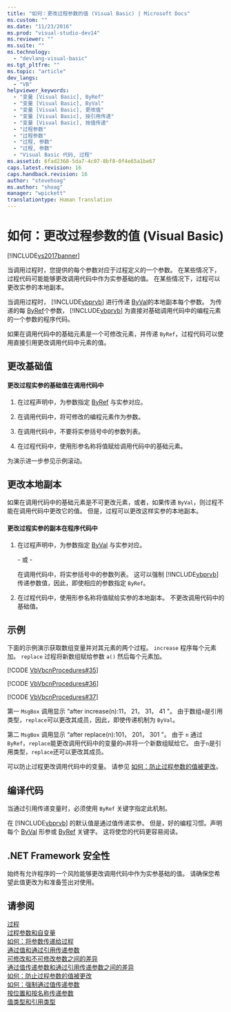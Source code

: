 ```yaml
---
title: "如何：更改过程参数的值 (Visual Basic) | Microsoft Docs"
ms.custom: ""
ms.date: "11/23/2016"
ms.prod: "visual-studio-dev14"
ms.reviewer: ""
ms.suite: ""
ms.technology: 
  - "devlang-visual-basic"
ms.tgt_pltfrm: ""
ms.topic: "article"
dev_langs: 
  - "VB"
helpviewer_keywords: 
  - "变量 [Visual Basic], ByRef"
  - "变量 [Visual Basic], ByVal"
  - "变量 [Visual Basic], 更改值"
  - "变量 [Visual Basic], 按引用传递"
  - "变量 [Visual Basic], 按值传递"
  - "过程参数"
  - "过程参数"
  - "过程, 参数"
  - "过程, 参数"
  - "Visual Basic 代码, 过程"
ms.assetid: 6fad2368-5da7-4c07-8bf8-0f4e65a1be67
caps.latest.revision: 16
caps.handback.revision: 16
author: "stevehoag"
ms.author: "shoag"
manager: "wpickett"
translationtype: Human Translation
---
```

# 如何：更改过程参数的值 (Visual Basic)
[!INCLUDE[vs2017banner](../../../../csharp/includes/vs2017banner.md)]

当调用过程时，您提供的每个参数对应于过程定义的一个参数。  在某些情况下，过程代码可能能够更改调用代码中作为实参基础的值。  在某些情况下，过程可以更改实参的本地副本。  
  
 当调用过程时， [!INCLUDE[vbprvb](../../../../csharp/programming-guide/concepts/linq/includes/vbprvb_md.md)] 进行传递 [ByVal](../../../../visual-basic/language-reference/modifiers/byval.md)的本地副本每个参数。  为传递的每 [ByRef](../../../../visual-basic/language-reference/modifiers/byref.md)个参数， [!INCLUDE[vbprvb](../../../../csharp/programming-guide/concepts/linq/includes/vbprvb_md.md)] 为直接对基础调用代码中的编程元素的一个参数的程序代码。  
  
 如果在调用代码中的基础元素是一个可修改元素，并传递 `ByRef`，过程代码可以使用直接引用更改调用代码中元素的值。  
  
## 更改基础值  
  
#### 更改过程实参的基础值在调用代码中  
  
1.  在过程声明中，为参数指定 [ByRef](../../../../visual-basic/language-reference/modifiers/byref.md) 与实参对应。  
  
2.  在调用代码中，将可修改的编程元素作为参数。  
  
3.  在调用代码中，不要将实参括号中的参数列表。  
  
4.  在过程代码中，使用形参名称将值赋给调用代码中的基础元素。  
  
 为演示进一步参见示例滚动。  
  
## 更改本地副本  
 如果在调用代码中的基础元素是不可更改元素，或者，如果传递 `ByVal`，则过程不能在调用代码中更改它的值。  但是，过程可以更改这样实参的本地副本。  
  
#### 更改过程实参的副本在程序代码中  
  
1.  在过程声明中，为参数指定 [ByVal](../../../../visual-basic/language-reference/modifiers/byval.md) 与实参对应。  
  
     \- 或 \-  
  
     在调用代码中，将实参括号中的参数列表。  这可以强制 [!INCLUDE[vbprvb](../../../../csharp/programming-guide/concepts/linq/includes/vbprvb_md.md)] 传递参数值，因此，即使相应的参数指定 `ByRef`。  
  
2.  在过程代码中，使用形参名称将值赋给实参的本地副本。  不更改调用代码中的基础值。  
  
## 示例  
 下面的示例演示获取数组变量并对其元素的两个过程。  `increase` 程序每个元素加。  `replace` 过程将新数组赋给参数 `a()` 然后每个元素加。  
  
 [!CODE [VbVbcnProcedures#35](../CodeSnippet/VS_Snippets_VBCSharp/VbVbcnProcedures#35)]  
  
 [!CODE [VbVbcnProcedures#36](../CodeSnippet/VS_Snippets_VBCSharp/VbVbcnProcedures#36)]  
  
 [!CODE [VbVbcnProcedures#37](../CodeSnippet/VS_Snippets_VBCSharp/VbVbcnProcedures#37)]  
  
 第一 `MsgBox` 调用显示 “after increase\(n\):11， 21， 31， 41 "。  由于数组`n`是引用类型，`replace`可以更改其成员，因此，即使传递机制为 `ByVal`。  
  
 第二 `MsgBox` 调用显示 “after replace\(n\):101， 201， 301 "。  由于 `n` 通过 `ByRef`，`replace`能更改调用代码中的变量的`n`并将一个新数组赋给它。  由于`n`是引用类型，`replace`还可以更改其成员。  
  
 可以防止过程更改调用代码中的变量。  请参见 [如何：防止过程参数的值被更改](../../../../visual-basic/programming-guide/language-features/procedures/how-to-protect-a-procedure-argument-against-value-changes.md)。  
  
## 编译代码  
 当通过引用传递变量时，必须使用 `ByRef` 关键字指定此机制。  
  
 在 [!INCLUDE[vbprvb](../../../../csharp/programming-guide/concepts/linq/includes/vbprvb_md.md)] 的默认值是通过值传递实参。  但是，好的编程习惯。声明每个 [ByVal](../../../../visual-basic/language-reference/modifiers/byval.md) 形参或 [ByRef](../../../../visual-basic/language-reference/modifiers/byref.md) 关键字。  这将使您的代码更容易阅读。  
  
## .NET Framework 安全性  
 始终有允许程序的一个风险能够更改调用代码中作为实参基础的值。  请确保您希望此值更改为和准备签出对使用。  
  
## 请参阅  
 [过程](../../../../visual-basic/programming-guide/language-features/procedures/index.md)   
 [过程参数和自变量](../../../../visual-basic/programming-guide/language-features/procedures/procedure-parameters-and-arguments.md)   
 [如何：将参数传递给过程](../../../../visual-basic/programming-guide/language-features/procedures/how-to-pass-arguments-to-a-procedure.md)   
 [通过值和通过引用传递参数](../../../../visual-basic/programming-guide/language-features/procedures/passing-arguments-by-value-and-by-reference.md)   
 [可修改和不可修改参数之间的差异](../../../../visual-basic/programming-guide/language-features/procedures/differences-between-modifiable-and-nonmodifiable-arguments.md)   
 [通过值传递参数和通过引用传递参数之间的差异](../../../../visual-basic/programming-guide/language-features/procedures/differences-between-passing-an-argument-by-value-and-by-reference.md)   
 [如何：防止过程参数的值被更改](../../../../visual-basic/programming-guide/language-features/procedures/how-to-protect-a-procedure-argument-against-value-changes.md)   
 [如何：强制通过值传递参数](../../../../visual-basic/programming-guide/language-features/procedures/how-to-force-an-argument-to-be-passed-by-value.md)   
 [按位置和按名称传递参数](../../../../visual-basic/programming-guide/language-features/procedures/passing-arguments-by-position-and-by-name.md)   
 [值类型和引用类型](../../../../visual-basic/programming-guide/language-features/data-types/value-types-and-reference-types.md)